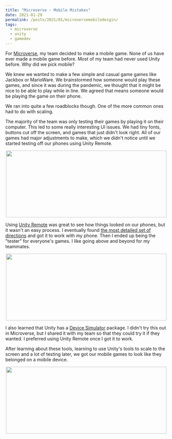```yaml
---
title: "Microverse - Mobile Mistakes"
date: 2021-01-29
permalink: /posts/2021/01/microversemobiledesgin/
tags:
  - microverse
  - unity
  - gamedev
---
```


For [Microverse](https://github.com/JenniTheDev/Microverse), my team decided to make a mobile game. None of us have ever made a mobile game before. Most of my team had never used Unity before. Why did we pick mobile? 

We knew we wanted to make a few simple and casual game games like Jackbox or MarioWare. We brainstormed how someone would play these games, and since it was during the pandemic, we thought that it might be nice to be able to play while in line. We agreed that means someone would be playing the game on their phone. 

We ran into quite a few roadblocks though. One of the more common ones had to do with scaling.

The majority of the team was only testing their games by playing it on their computer. This led to some really interesting UI issues. We had tiny fonts, buttons cut off the screen, and games that just didn't look right. All of our games had major adjustments to make, which we didn't notice until we started testing off our phones using Unity Remote. 

<p align="center">
<img width="500" height="208" src="http://jennithe.dev/images/DodgeProgress.png">
</p>

Using [Unity Remote](https://docs.unity3d.com/Manual/UnityRemote5.html) was great to see how things looked on our phones, but it wasn't an easy process. I eventually found [the most detailed set of directions](https://blog.terresquall.com/2020/05/getting-unity-remote-for-android-to-work-on-windows/) and got it to work with my phone. Then I ended up being the "tester" for everyone's games. I like going above and beyond for my teammates. 

<p align="center">
<img width="500" height="208" src="http://jennithe.dev/images/JenniSaysProgress.png">
</p>

I also learned that Unity has a [Device Simulator](https://docs.unity3d.com/Packages/com.unity.device-simulator@3.0/manual/index.html) package. I didn't try this out in Microverse, but I shared it with my team so that they could try it if they wanted. I preferred using Unity Remote once I got it to work. 

After learning about these tools, learning to use Unity's tools to scale to the screen and a lot of testing later, we got our mobile games to look like they belonged on a mobile device. 

<p align="center">
<img width="500" height="208" src="https://media.giphy.com/media/ScIXHCBkOcH0T36bdK/giphy.gif">
</p>



